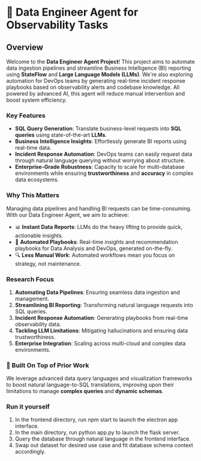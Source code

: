 # 🚀 Data Engineer Agent for Observability Tasks

## Overview
Welcome to the **Data Engineer Agent Project**! This project aims to automate data ingestion pipelines and streamline Business Intelligence (BI) reporting using **StateFlow** and **Large Language Models (LLMs)**. We're also exploring automation for DevOps teams by generating real-time incident response playbooks based on observability alerts and codebase knowledge. All powered by advanced AI, this agent will reduce manual intervention and boost system efficiency.

### Key Features
- **SQL Query Generation**: Translate business-level requests into **SQL queries** using state-of-the-art **LLMs**.
- **Business Intelligence Insights**: Effortlessly generate BI reports using real-time data.
- **Incident Response Automation**: DevOps teams can easily request data through natural language querying without worrying about structure.
- **Enterprise-Grade Robustness**: Capacity to scale for multi-database environments while ensuring **trustworthiness** and **accuracy** in complex data ecosystems.

### Why This Matters
Managing data pipelines and handling BI requests can be time-consuming. With our Data Engineer Agent, we aim to achieve:
- 📊 **Instant Data Reports**: LLMs do the heavy lifting to provide quick, actionable insights.
- 🤖 **Automated Playbooks**: Real-time insights and recommendation playbooks for Data Analysis and DevOps, generated on-the-fly.
- 🔍 **Less Manual Work**: Automated workflows mean you focus on strategy, not maintenance.
  
### Research Focus
1. **Automating Data Pipelines**: Ensuring seamless data ingestion and management.
2. **Streamlining BI Reporting**: Transforming natural language requests into SQL queries.
3. **Incident Response Automation**: Generating playbooks from real-time observability data.
4. **Tackling LLM Limitations**: Mitigating hallucinations and ensuring data trustworthiness.
5. **Enterprise Integration**: Scaling across multi-cloud and complex data environments.

### 🧠 Built On Top of Prior Work
We leverage advanced data query languages and visualization frameworks to boost natural language-to-SQL translations, improving upon their limitations to manage **complex queries** and **dynamic schemas**.

### Run it yourself
1. In the frontend directory, run npm start to launch the electron app interface.
2. In the main directory, run python app.py to launch the flask server.
3. Query the database through natural language in the frontend interface.
4. Swap out dataset for desired use case and fit database schema context accordingly.
